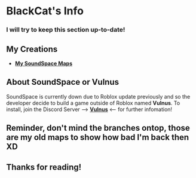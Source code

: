 # **BlackCat's Info**
### I will try to keep this section up-to-date!

## My Creations

* [**My SoundSpace Maps**](https://drive.google.com/drive/u/0/folders/1JhFJgMxlIxOloVbnkaiNpsY66UDscdh3)

## About SoundSpace or Vulnus
SoundSpace is currently down due to Roblox update previously and so the developer decide to build a game outside of Roblox named **Vulnus**. To install, join the Discord Server --> [**Vulnus**](https://discord.gg/w3PdcaG) <-- for further infomation!

## **Reminder, don't mind the branches ontop, those are my old maps to show how bad I'm back then XD**

## **Thanks for reading!**


